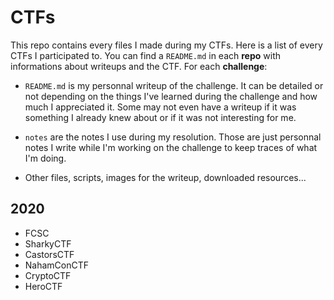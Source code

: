 # CTFs

This repo contains every files I made during my CTFs. Here is a list of every CTFs I participated to. You can find a `README.md` in each **repo** with informations about writeups and the CTF. For each **challenge**:

- `README.md` is my personnal writeup of the challenge. It can be detailed or not depending on the things I've learned during the challenge and how much I appreciated it. Some may not even have a writeup if it was something I already knew about or if it was not interesting for me.

- `notes` are the notes I use during my resolution. Those are just personnal notes I write while I'm working on the challenge to keep traces of what I'm doing.

- Other files, scripts, images for the writeup, downloaded resources...

## 2020

- FCSC
- SharkyCTF
- CastorsCTF
- NahamConCTF
- CryptoCTF
- HeroCTF
